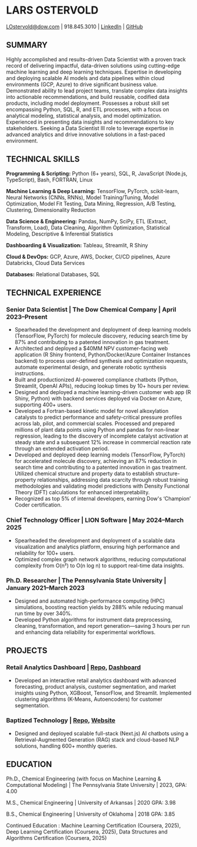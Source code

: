 # LARS OSTERVOLD

LOstervold@dow.com | 918.845.3010 | [LinkedIn](https://www.linkedin.com/in/larsostervold/) | [GitHub](https://github.com/Lars-Ostervold)

## SUMMARY

Highly accomplished and results-driven Data Scientist with a proven track record of delivering impactful, data-driven solutions using cutting-edge machine learning and deep learning techniques. Expertise in developing and deploying scalable AI models and data pipelines within cloud environments (GCP, Azure) to drive significant business value. Demonstrated ability to lead project teams, translate complex data insights into actionable recommendations, and build reusable, codified data products, including model deployment. Possesses a robust skill set encompassing Python, SQL, R, and ETL processes, with a focus on analytical modeling, statistical analysis, and model optimization. Experienced in presenting data insights and recommendations to key stakeholders. Seeking a Data Scientist III role to leverage expertise in advanced analytics and drive innovative solutions in a fast-paced environment.

## TECHNICAL SKILLS

**Programming & Scripting:** Python (6+ years), SQL, R, JavaScript (Node.js, TypeScript), Bash, FORTRAN, Linux

**Machine Learning & Deep Learning:** TensorFlow, PyTorch, scikit-learn, Neural Networks (CNNs, RNNs), Model Training/Tuning, Model Optimization, Model Fit Testing, Data Mining, Regression, A/B Testing, Clustering, Dimensionality Reduction

**Data Science & Engineering:** Pandas, NumPy, SciPy, ETL (Extract, Transform, Load), Data Cleaning, Algorithm Optimization, Statistical Modeling, Descriptive & Inferential Statistics

**Dashboarding & Visualization:** Tableau, Streamlit, R Shiny

**Cloud & DevOps:** GCP, Azure, AWS, Docker, CI/CD pipelines, Azure Databricks, Cloud Data Services

**Databases:** Relational Databases, SQL

## TECHNICAL EXPERIENCE

### Senior Data Scientist | The Dow Chemical Company | April 2023–Present

*   Spearheaded the development and deployment of deep learning models (TensorFlow, PyTorch) for molecule discovery, reducing search time by 87% and contributing to a patented innovation in gas treatment.
*   Architected and deployed a $40MM NPV customer-facing web application (R Shiny frontend, Python/Docker/Azure Container Instances backend) to process user-defined synthesis and optimization requests, automate experimental design, and generate robotic synthesis instructions.
*   Built and productionized AI-powered compliance chatbots (Python, Streamlit, OpenAI APIs), reducing lookup times by 10+ hours per review.
*   Designed and deployed a machine learning-driven customer web app (R Shiny, Python) with backend services deployed via Docker on Azure, supporting 400+ users.
*   Developed a Fortran-based kinetic model for novel alkoxylation catalysts to predict performance and safety-critical pressure profiles across lab, pilot, and commercial scales. Processed and prepared millions of plant data points using Python and pandas for non-linear regression, leading to the discovery of incomplete catalyst activation at steady state and a subsequent 12% increase in commercial reaction rate through an extended activation period.
*   Developed and deployed deep learning models (TensorFlow, PyTorch) for accelerated molecule discovery, achieving an 87% reduction in search time and contributing to a patented innovation in gas treatment. Utilized chemical structure and property data to establish structure-property relationships, addressing data scarcity through robust training methodologies and validating model predictions with Density Functional Theory (DFT) calculations for enhanced interpretability.
*   Recognized as top 5% of internal developers, earning Dow's ‘Champion’ Coder certification.

### Chief Technology Officer | LION Software | May 2024–March 2025

*   Spearheaded the development and deployment of a scalable data visualization and analytics platform, ensuring high performance and reliability for 100+ users.
*   Optimized complex graph network algorithms, reducing computational complexity from O(n²) to O(n log n) to support real-time data insights.

### Ph.D. Researcher | The Pennsylvania State University | January 2021–March 2023

*   Designed and automated high-performance computing (HPC) simulations, boosting reaction yields by 288% while reducing manual run time by over 340%.
*   Developed Python algorithms for instrument data preprocessing, cleaning, transformation, and report generation—saving 3 hours per run and enhancing data reliability for experimental workflows.

## PROJECTS

### Retail Analytics Dashboard | [Repo](https://github.com/Lars-Ostervold/m5-forecasting), [Dashboard](https://retailforecasting.streamlit.app/)

*   Developed an interactive retail analytics dashboard with advanced forecasting, product analysis, customer segmentation, and market insights using Python, XGBoost, TensorFlow, and Streamlit. Implemented clustering algorithms (K-Means, Autoencoders) for customer segmentation.

### Baptized Technology | [Repo](https://github.com/orgs/baptizedtechnology/repositories), [Website](https://www.baptizedtechnology.com/chatbots)

*   Designed and deployed scalable full-stack (Next.js) AI chatbots using a Retrieval-Augmented Generation (RAG) stack and cloud-based NLP solutions, handling 600+ monthly queries.

## EDUCATION

Ph.D., Chemical Engineering (with focus on Machine Learning & Computational Modeling) | The Pennsylvania State University | 2023, GPA: 4.00

M.S., Chemical Engineering | University of Arkansas | 2020 GPA: 3.98

B.S., Chemical Engineering | University of Oklahoma | 2018 GPA: 3.85

Continued Education : Machine Learning Certification (Coursera, 2025), Deep Learning Certification (Coursera, 2025), Data Structures and Algorithms Certification (Coursera, 2025)